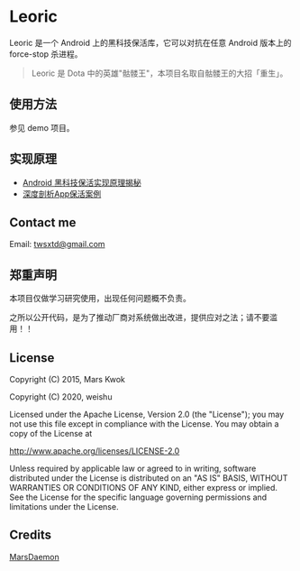 # Leoric

Leoric 是一个 Android 上的黑科技保活库，它可以对抗在任意 Android 版本上的 force-stop 杀进程。

> Leoric 是 Dota 中的英雄"骷髅王"，本项目名取自骷髅王的大招「重生」。

## 使用方法

参见 demo 项目。

## 实现原理

- [Android 黑科技保活实现原理揭秘](http://weishu.me/2020/01/16/a-keep-alive-method-on-android/)
- [深度剖析App保活案例](http://gityuan.com/2018/02/24/process-keep-forever/)


## Contact me
Email: twsxtd@gmail.com

## 郑重声明

本项目仅做学习研究使用，出现任何问题概不负责。

之所以公开代码，是为了推动厂商对系统做出改进，提供应对之法；请不要滥用！！

## License

Copyright (C) 2015, Mars Kwok

Copyright (C) 2020, weishu

Licensed under the Apache License, Version 2.0 (the "License");
you may not use this file except in compliance with the License.
You may obtain a copy of the License at

   http://www.apache.org/licenses/LICENSE-2.0

Unless required by applicable law or agreed to in writing, software
distributed under the License is distributed on an "AS IS" BASIS,
WITHOUT WARRANTIES OR CONDITIONS OF ANY KIND, either express or implied.
See the License for the specific language governing permissions and
limitations under the License.

## Credits

[MarsDaemon](https://github.com/Marswin/MarsDaemon)
